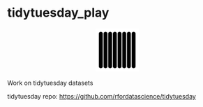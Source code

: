 # tidytuesday_play

<p align="center">
  <img width="100" src="tidytuesday.png"  />
</p>

Work on tidytuesday datasets

tidytuesday repo: https://github.com/rfordatascience/tidytuesday
